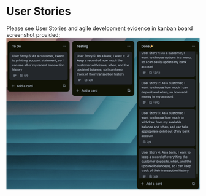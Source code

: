 # User Stories
Please see User Stories and agile development evidence in kanban board screenshot provided:
![Alt text](image.png)